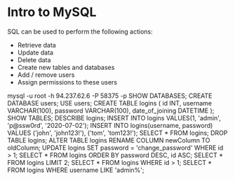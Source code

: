 # Intro to MySQL

SQL can be used to perform the following actions:

- Retrieve data
- Update data
- Delete data
- Create new tables and databases
- Add / remove users
- Assign permissions to these users

mysql -u root -h 94.237.62.6 -P 58375 -p
SHOW DATABASES;
CREATE DATABASE users;
USE users;
CREATE TABLE logins (     id INT,     username VARCHAR(100),
  password VARCHAR(100),     date_of_joining DATETIME     );
SHOW TABLES;
DESCRIBE logins;
INSERT INTO logins VALUES(1, 'admin', 'p@ssw0rd', '2020-07-02');
INSERT INTO logins(username, password) VALUES ('john', 'john123!'), ('tom', 'tom123!');
SELECT * FROM logins;
DROP TABLE logins;
ALTER TABLE logins RENAME COLUMN newColumn TO oldColumn;
UPDATE logins SET password = 'change_password' WHERE id > 1;
SELECT * FROM logins ORDER BY password DESC, id ASC;
SELECT * FROM logins LIMIT 2;
SELECT * FROM logins WHERE id > 1;
SELECT * FROM logins WHERE username LIKE 'admin%';
